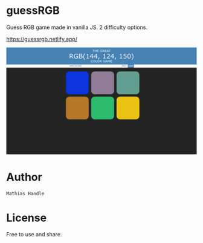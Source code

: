 # guessRGB

Guess RGB game made in vanilla JS. 2 difficulty options.

https://guessrgb.netlify.app/

![](view.png)

# Author

    Mathias Handle

# License

Free to use and share.
